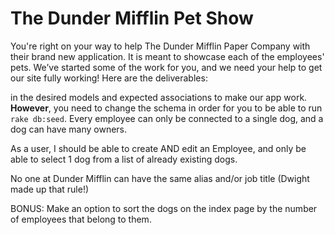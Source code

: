 # The Dunder Mifflin Pet Show


You're right on your way to help The Dunder Mifflin Paper Company with their brand new application. It is meant to 
showcase each of the employees' pets. We’ve started some of the work for you, and we need your help to get our site fully working! Here are the deliverables:

<!-- - Build out the associations for the models we've created. If you look into the `seeds.rb` file, you'll notice that we've put -->
in the desired models and expected associations to make our app work. **However**, you need to change the schema in order
for you to be able to run `rake db:seed`. Every employee can only be connected to a single dog, and a dog can have many owners.
<!-- - For our index page for Dogs, a user should be able to click on a specific dog and take them to the corresponding show page. -->
<!-- - The Dog show page should have their name, breed, age and the list of Dunder Mifflin Employees they are connected to -->
<!-- - For our index page for Employees, a user should be able to click on a specific Employee and take them to their corresponding show page. -->
<!-- - The Employee show page should list all of their attributes (and as a bonus, try to get their picture to show up!) -->

As a user, I should be able to create AND edit an Employee, and only be able to select 1 dog from a list of already existing dogs.

No one at Dunder Mifflin can have the same alias and/or job title (Dwight made up that rule!)

BONUS: Make an option to sort the dogs on the index page by the number of employees that belong to them.
